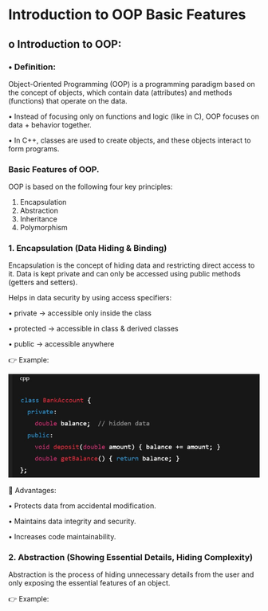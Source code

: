 # Introduction to OOP Basic Features

## **o	Introduction to OOP:**
### **•  Definition:**

Object-Oriented Programming (OOP) is a programming paradigm based on the concept of objects, which contain data (attributes) and methods (functions) that operate on the data. 

•  Instead of focusing only on functions and logic (like in C), OOP focuses on data + behavior together.

•  In C++, classes are used to create objects, and these objects interact to form programs.

### **Basic Features of OOP.**
OOP is based on the following four key principles:

1.	Encapsulation
2.	Abstraction
3.	Inheritance
4.	Polymorphism


### **1. Encapsulation (Data Hiding & Binding)**

Encapsulation is the concept of hiding data and restricting direct access to it. Data is kept private and can only be accessed using public methods (getters and setters).

Helps in data security by using access specifiers:

•	private → accessible only inside the class

•	protected → accessible in class & derived classes

•	public → accessible anywhere

👉 Example:

![alt text](pic1.jpg)

🔹 Advantages:

•	Protects data from accidental modification.
  
  •	Maintains data integrity and security.
  
  •	Increases code maintainability.
  
  
### **2. Abstraction (Showing Essential Details, Hiding Complexity)**

Abstraction is the process of hiding unnecessary details from the user and only exposing the essential features of an object.

👉 Example:
